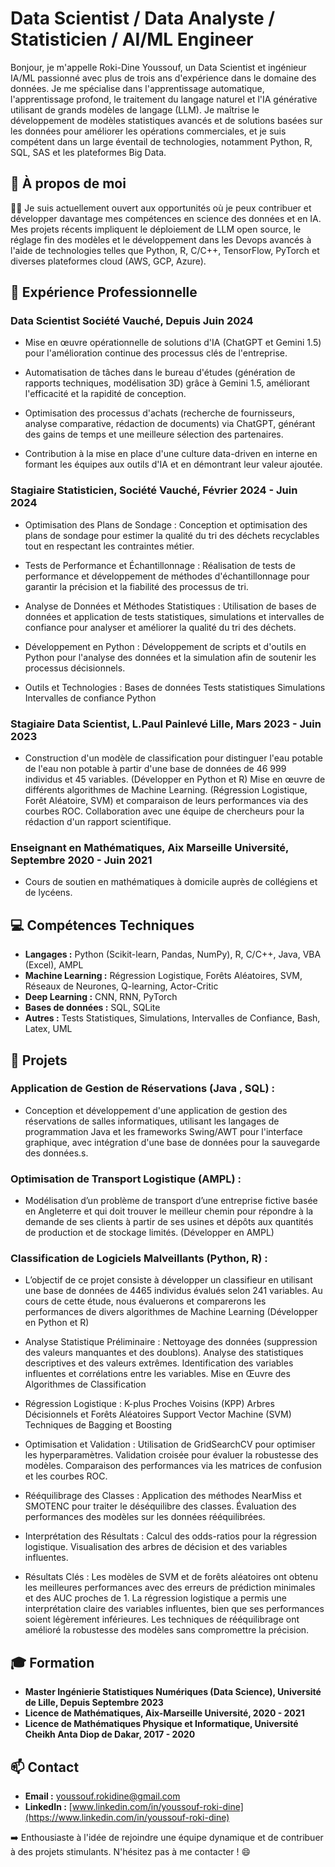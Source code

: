 # Data Scientist / Data Analyste / Statisticien / AI/ML Engineer 

Bonjour, je m'appelle Roki-Dine Youssouf, un Data Scientist et ingénieur IA/ML passionné avec plus de trois ans d'expérience dans le domaine des données. Je me spécialise dans l'apprentissage automatique, l'apprentissage profond, le traitement du langage naturel et l'IA générative utilisant de grands modèles de langage (LLM). Je maîtrise le développement de modèles statistiques avancés et de solutions basées sur les données pour améliorer les opérations commerciales, et je suis compétent dans un large éventail de technologies, notamment Python, R, SQL, SAS et les plateformes Big Data.

## 👋 À propos de moi

👨‍💻 Je suis actuellement ouvert aux opportunités où je peux contribuer et développer davantage mes compétences en science des données et en IA. Mes projets récents impliquent le déploiement de LLM open source, le réglage fin des modèles et le développement dans les Devops avancés à l'aide de technologies telles que Python, R, C/C++, TensorFlow, PyTorch et diverses plateformes cloud (AWS, GCP, Azure).

## 🚀 Expérience Professionnelle
### Data Scientist  Société Vauché, Depuis Juin 2024
- Mise en œuvre opérationnelle de solutions d'IA (ChatGPT et Gemini 1.5) pour l'amélioration continue des processus clés de l'entreprise.

- Automatisation de tâches dans le bureau d'études (génération de rapports techniques, modélisation 3D) grâce à Gemini 1.5, améliorant l'efficacité et la rapidité de conception.

- Optimisation des processus d'achats (recherche de fournisseurs, analyse comparative, rédaction de documents) via ChatGPT, générant des gains de temps et une meilleure sélection des partenaires.

- Contribution à la mise en place d'une culture data-driven en interne en formant les équipes aux outils d'IA et en démontrant leur valeur ajoutée.

### Stagiaire Statisticien, Société Vauché, Février 2024 - Juin 2024
- Optimisation des Plans de Sondage : Conception et optimisation des plans de sondage pour estimer la qualité du tri des déchets recyclables tout en respectant les contraintes métier.

- Tests de Performance et Échantillonnage : Réalisation de tests de performance et développement de méthodes d'échantillonnage pour garantir la précision et la fiabilité des processus de tri.

- Analyse de Données et Méthodes Statistiques : Utilisation de bases de données et application de tests statistiques, simulations et intervalles de confiance pour analyser et améliorer la qualité du tri des déchets.

- Développement en Python : Développement de scripts et d'outils en Python pour l'analyse des données et la simulation afin de soutenir les processus décisionnels.

- Outils et Technologies :
Bases de données
Tests statistiques
Simulations
Intervalles de confiance
Python

### Stagiaire Data Scientist, L.Paul Painlevé Lille, Mars 2023 - Juin 2023
- Construction d'un modèle de classification pour distinguer l'eau potable de l'eau non potable à
  partir d'une base de données de 46 999 individus et 45 variables. (Développer en Python et R)
  Mise en œuvre de différents algorithmes de Machine Learning. (Régression Logistique, Forêt
  Aléatoire, SVM) et comparaison de leurs performances via des courbes ROC.
  Collaboration avec une équipe de chercheurs pour la rédaction d'un rapport scientifique.
### Enseignant en Mathématiques, Aix Marseille Université, Septembre 2020 - Juin 2021
- Cours de soutien en mathématiques à domicile auprès de collégiens et de lycéens.

## 💻 Compétences Techniques

- **Langages :** Python (Scikit-learn, Pandas, NumPy), R, C/C++, Java, VBA (Excel), AMPL
- **Machine Learning :** Régression Logistique, Forêts Aléatoires, SVM, Réseaux de Neurones, Q-learning, Actor-Critic
- **Deep Learning :** CNN, RNN, PyTorch
- **Bases de données :** SQL, SQLite
- **Autres :** Tests Statistiques, Simulations, Intervalles de Confiance, Bash, Latex, UML

## 🔨 Projets

### **Application de Gestion de Réservations (Java , SQL) :**
-  Conception et développement d'une application de gestion des réservations de salles informatiques,
   utilisant les langages de programmation Java et les frameworks Swing/AWT pour l'interface
   graphique, avec intégration d'une base de données pour la sauvegarde des données.s.
### **Optimisation de Transport Logistique (AMPL) :**
- Modélisation d’un problème de transport d’une entreprise fictive basée en Angleterre et qui doit trouver
   le meilleur chemin pour répondre à la demande de ses clients à partir de ses usines et dépôts aux
   quantités de production et de stockage limités. (Développer en AMPL)
### **Classification de Logiciels Malveillants (Python, R) :**
- L’objectif de ce projet consiste à développer un classifieur en utilisant une base de données de 4465
  individus évalués selon 241 variables. Au cours de cette étude, nous évaluerons et comparerons les
  performances de divers algorithmes de Machine Learning (Développer en Python et R)
- Analyse Statistique Préliminaire : Nettoyage des données (suppression des valeurs manquantes et des doublons).
Analyse des statistiques descriptives et des valeurs extrêmes.
Identification des variables influentes et corrélations entre les variables.
Mise en Œuvre des Algorithmes de Classification

- Régression Logistique :
K-plus Proches Voisins (KPP)
Arbres Décisionnels et Forêts Aléatoires
Support Vector Machine (SVM)
Techniques de Bagging et Boosting
- Optimisation et Validation :
Utilisation de GridSearchCV pour optimiser les hyperparamètres.
Validation croisée pour évaluer la robustesse des modèles.
Comparaison des performances via les matrices de confusion et les courbes ROC.
- Rééquilibrage des Classes :
Application des méthodes NearMiss et SMOTENC pour traiter le déséquilibre des classes.
Évaluation des performances des modèles sur les données rééquilibrées.
- Interprétation des Résultats :
Calcul des odds-ratios pour la régression logistique.
Visualisation des arbres de décision et des variables influentes.
- Résultats Clés : 
Les modèles de SVM et de forêts aléatoires ont obtenu les meilleures performances avec des erreurs de prédiction minimales et des AUC proches de 1.
La régression logistique a permis une interprétation claire des variables influentes, bien que ses performances soient légèrement inférieures.
Les techniques de rééquilibrage ont amélioré la robustesse des modèles sans compromettre la précision.  
## 🎓 Formation

- **Master Ingénierie Statistiques Numériques (Data Science), Université de Lille, Depuis Septembre 2023**
- **Licence de Mathématiques, Aix-Marseille Université, 2020 - 2021**
- **Licence de Mathématiques Physique et Informatique, Université Cheikh Anta Diop de Dakar, 2017 - 2020**

## 📫 Contact

- **Email :** youssouf.rokidine@gmail.com
- **LinkedIn :** [www.linkedin.com/in/youssouf-roki-dine](https://www.linkedin.com/in/youssouf-roki-dine)

➡️ Enthousiaste à l'idée de rejoindre une équipe dynamique et de contribuer à des projets stimulants. N'hésitez pas à me contacter ! 😄
